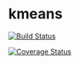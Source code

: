 # kmeans
[![Build Status](https://travis-ci.org/GhCristea/kmeans.svg?branch=master)](https://travis-ci.org/GhCristea/kmeans)

[![Coverage Status](https://coveralls.io/repos/github/GhCristea/kmeans/badge.svg?branch=master&service=github)](https://coveralls.io/github/GhCristea/kmeans?branch=master)
